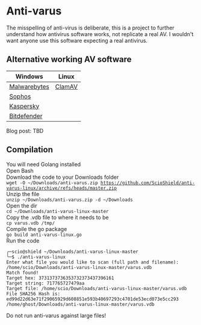 # Anti-varus

The misspelling of anti-virus is deliberate, this is a project to further understand how antivirus software works, not replicate a real AV. I wouldn't want anyone use this software expecting a real antivirus.

## Alternative working AV software

| Windows                                       | Linux                              |
|-----------------------------------------------|------------------------------------|
| [Malwarebytes](https://www.malwarebytes.com/) | [ClamAV](https://www.clamav.net/)  |
| [Sophos](https://home.sophos.com/en-us)       |                                    |
| [Kaspersky](https://www.kaspersky.co.uk/)     |                                    |
| [Bitdefender](https://www.bitdefender.co.uk/) |                                    |

Blog post: TBD  

## Compilation  

You will need Golang installed  
Open Bash  
Download the code to your Downloads folder  
<code>wget -O ~/Downloads/anti-varus.zip https://github.com/ScioShield/anti-varus-linux/archive/refs/heads/master.zip</code>  
Unzip the file  
<code>unzip ~/Downloads/anti-varus.zip -d ~/Downloads</code>  
Open the dir  
<code>cd ~/Downloads/anti-varus-linux-master</code>  
Copy the .vdb file to where it needs to be  
<code>cp varus.vdb /tmp/</code>  
Compile the go package  
<code>go build anti-varus-linux.go</code>  
Run the code  
```
╭─scio@shield ~/Downloads/anti-varus-linux-master 
╰─$ ./anti-varus-linux 
Enter what file you would like to scan (full path and filename):
/home/scio/Downloads/anti-varus-linux-master/varus.vdb
Match found!
Target hex: 3731373736353732373437396161
Target string: 717765727479aa
Target file: /home/scio/Downloads/anti-varus-linux-master/varus.vdb
File SHA256 Hash is: ed99d22d63e71f29065929d608851e593b40697293c4701de53ecd073e5cc293  /home/ghost/Downloads/anti-varus-linux-master/varus.vdb
```  

Do not run anti-varus against large files!    
